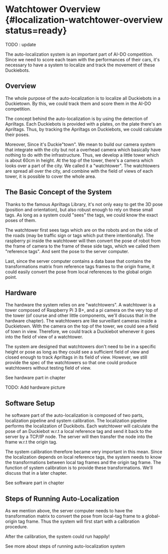 # Watchtower Overview {#localization-watchtower-overview status=ready}

TODO : update

The auto-localization system is an important part of AI-DO competition. Since we need to score each team with the performances of their cars, it's necessary to have a system to localize and track the movement of these Duckiebots.

## Overview

The whole purpose of the auto-localization is to localize all Duckiebots in a Duckietown. By this, we could track them and score them in the AI-DO competition.

The concept behind the auto-localization is by using the detection of Apriltags. Each Duckiebots is provided with a plates, on the plate there's an Apriltags. Thus, by tracking the Apriltags on Duckiebots, we could calculate their poses.

Moreover, Since it's Duckie"town". We mean to build our camera system that integrate with the city but not a overhead camera which basically have nothing to do with the infrastructure. Thus, we develop a little tower which is about 60cm in height. At the top of the tower, there's a camera which looks over a part of the city. We called it a "watchtower". The watchtowers are spread all over the city, and combine with the field of views of each tower, it is possible to cover the whole area.

## The Basic Concept of the System

Thanks to the famous Apriltags Library, it's not only easy to get the 3D pose (position and orientation), but also robust enough to rely on these small tags. As long as a system could "sees" the tags, we could know the exact poses of them.

The watchtower first sees tags which are on the robots and on the side of the roads (may be traffic sign or tags which put there intentionally). The raspberry pi inside the watchtower will then convert the pose of robot from the frame of camera to the frame of these side tags, which we called them "reference tags". And sent the pose to the server computer.

Last, since the server computer contains a data base that contains the transformations matrix from reference tags frames to the origin frame, it could easily convert the pose from local references to the global origin point.


## Hardware

The hardware the system relies on are "watchtowers". A watchtower is a tower composed of Raspberry Pi 3 B+, and a pi camera on the very top of the tower (of course and other little components, we'll discuss that in the hardware chapter). The watchtowers are like surveillant cameras inside a Duckietown. With the camera on the top of the tower, we could see a field of town in view. Therefore, we could track a Duckiebot whenever it goes into the field of view of a watchtower.

The system are designed that watchtowers don't need to be in a specific height or pose as long as they could see a sufficient field of view and closed enough to track Apriltags in its field of view. However, we still provide the spec of the watchtowers so that one could produce watchtowers without testing field of view.

See hardware part in chapter [](#localization-watchtower-hardware)

TODO: Add hardware picture

## Software Setup

he software part of the auto-localization is composed of two parts, localization pipeline and system calibration. The localization pipeline performs the localization of Duckibots. Each watchtower will calculate the pose of an Duckiebot w.r.t a local reference tag and send it back to the server by a TCP/IP node. The server will then transfer the node into the frame w.r.t the origin tag.

The system calibration therefore became very important in this mean. Since the localization depends on local reference tags, the system needs to know the transformations between local tag frames and the origin tag frame. The function of system calibration is to provide these transformations. We'll discuss that in a later chapter.

See software part in chapter [](#auto-localization-software)

## Steps of Running Auto-Localization

As we mention above, the server computer needs to have the transformation matrix to convert the pose from local-tag frame to a global-origin tag frame. Thus the system will first start with a calibration procedure.

After the calibration, the system could run happily!

See more about steps of running auto-localization system [](#auto-localization-operation-procedure)
